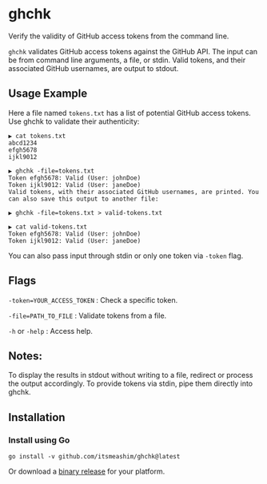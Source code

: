 # ghchk

Verify the validity of GitHub access tokens from the command line.

`ghchk` validates GitHub access tokens against the GitHub API. The input can be from command line arguments, a file, or stdin. Valid tokens, and their associated GitHub usernames, are output to stdout.

## Usage Example

Here a file named `tokens.txt` has a list of potential GitHub access tokens. Use ghchk to validate their authenticity:

```
▶ cat tokens.txt
abcd1234
efgh5678
ijkl9012

▶ ghchk -file=tokens.txt
Token efgh5678: Valid (User: johnDoe)
Token ijkl9012: Valid (User: janeDoe)
Valid tokens, with their associated GitHub usernames, are printed. You can also save this output to another file:

▶ ghchk -file=tokens.txt > valid-tokens.txt

▶ cat valid-tokens.txt
Token efgh5678: Valid (User: johnDoe)
Token ijkl9012: Valid (User: janeDoe)
```

You can also pass input through stdin or only one token via `-token` flag. 

## Flags
`-token=YOUR_ACCESS_TOKEN` : Check a specific token.

`-file=PATH_TO_FILE` : Validate tokens from a file.

`-h` or `-help` : Access help.

## Notes:

To display the results in stdout without writing to a file, redirect or process the output accordingly.
To provide tokens via stdin, pipe them directly into ghchk.

## Installation

### Install using Go
`go install -v github.com/itsmeashim/ghchk@latest`

Or download a [binary release](https://github.com/itsmeashim/ghchk/releases) for your platform.
